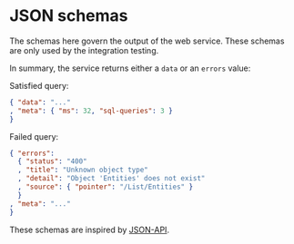 # JSON schemas

The schemas here govern the output of the web service.  These schemas are only used by the integration testing.

In summary, the service returns either a `data` or an `errors` value:

Satisfied query:
```json
{ "data": "..."
, "meta": { "ms": 32, "sql-queries": 3 }
}
```

Failed query:
```json
{ "errors":
  { "status": "400"
  , "title": "Unknown object type"
  , "detail": "Object 'Entities' does not exist"
  , "source": { "pointer": "/List/Entities" }
  }
, "meta": "..."
}
```

These schemas are inspired by [JSON-API](http://jsonapi.org/).
